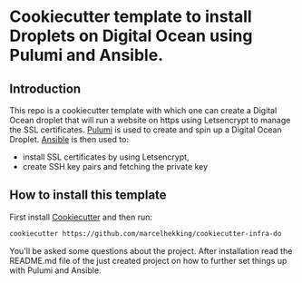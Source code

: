 # Cookiecutter template to install Droplets on Digital Ocean using Pulumi and Ansible.

## Introduction

This repo is a cookiecutter template with which one can create a Digital Ocean droplet that will run a website on https using Letsencrypt to manage the SSL certificates. [Pulumi](https://www.pulumi.com/) is used to create and spin up a Digital Ocean Droplet. [Ansible](https://ansible.readthedocs.io/) is then used to:

- install SSL certificates by using Letsencrypt,
- create SSH key pairs and fetching the private key

## How to install this template

First install [Cookiecutter](https://github.com/cookiecutter/cookiecutter) and then run:

```bash
cookiecutter https://github.com/marcelhekking/cookiecutter-infra-do
```

You'll be asked some questions about the project. After installation read the README.md file of the just created project on how to further set things up with Pulumi and Ansible.